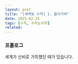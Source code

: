 ```yaml
---
layout: post
title: "[새벽빛 수학] 1. 들어가며"
date: 2025-02-25
tags: [수학, 수리논리학]
related:
---
```


### 프롤로그

세계가 신비로 가득했던 때가 있습니다.
